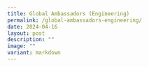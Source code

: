 ```yaml
---
title: Global Ambassadors (Engineering)
permalink: /global-ambassadors-engineering/
date: 2024-04-16
layout: post
description: ""
image: ""
variant: markdown
---
```

